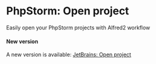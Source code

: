 PhpStorm: Open project
========================

Easily open your PhpStorm projects with Alfred2 workflow

#### New version
A new version is available: [JetBrains: Open project](https://github.com/bchatard/jetbrains-alfred-workflow)
